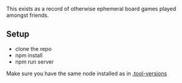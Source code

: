 This exists as a record of otherwise ephemeral board games played amongst friends.

## Setup

- clone the repo
- npm install
- npm run server

Make sure you have the same node installed as in [.tool-versions](https://github.com/team-combat/game-database/blob/master/.tool-versions)
